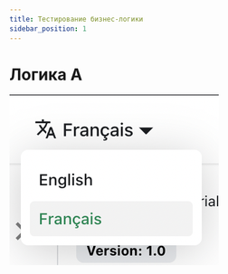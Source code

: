 ```yaml
---
title: Тестирование бизнес-логики
sidebar_position: 1
---
```


# Логика А

![Locale Dropdown](./img/localeDropdown.png)
